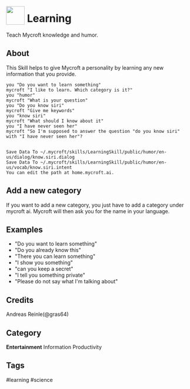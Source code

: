 # <img src='https://raw.githack.com/FortAwesome/Font-Awesome/master/svgs/solid/graduation-cap.svg' card_color='#000000' width='50' height='50' style='vertical-align:bottom'/> Learning
Teach Mycroft knowledge and humor.

## About
This Skill helps to give Mycroft a personality by learning any new information that you provide.

    you "Do you want to learn something"
    mycroft "I like to learn. Which category is it?"
    you "humor"
    mycroft "What is your question"
    you "Do you know siri"
    mycroft "Give me keywords"
    you "know siri"
    mycroft "What should I know about it"
    you "I have never seen her"
    mycroft "So I'm supposed to answer the question "do you know siri" with "I have never seen her"?


    Save Data To ~/.mycroft/skills/LearningSkill/public/humor/en-us/dialog/know.siri.dialog
    Save Data To ~/.mycroft/skills/LearningSkill/public/humor/en-us/vocab/know.siri.intent
    You can edit the path at home.mycroft.ai.

## Add a new category
If you want to add a new category, you just have to add a category under mycroft ai. Mycroft will then ask you for the name in your language.

## Examples
* "Do you want to learn something"
* "Do you already know this"
* "There you can learn something"
* "I show you something"
* "can you keep a secret"
* "I tell you something private"
* "Please do not say what I'm talking about"

## Credits
Andreas Reinle(@gras64)

## Category
**Entertainment**
Information
Productivity

## Tags
#learning
#science
